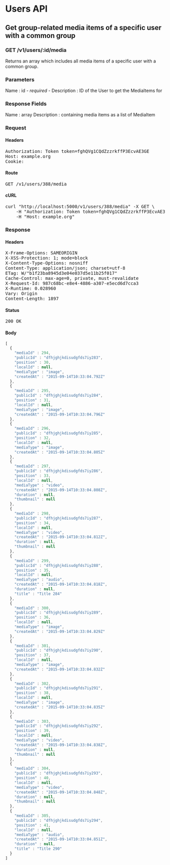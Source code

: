 # Users API

## Get group-related media items of a specific user with a common group

### GET /v1/users/:id/media

Returns an array which includes all media items of a specific user with a common group.

### Parameters

Name : id *- required -*
Description : ID of the User to get the MediaItems for


### Response Fields

Name : array
Description : containing media items as a list of MediaItem

### Request

#### Headers

<pre>Authorization: Token token=fghQVg1CQdZzzrkffP3EcvAE3GE
Host: example.org
Cookie: </pre>

#### Route

<pre>GET /v1/users/388/media</pre>

#### cURL

<pre class="request">curl &quot;http://localhost:5000/v1/users/388/media&quot; -X GET \
	-H &quot;Authorization: Token token=fghQVg1CQdZzzrkffP3EcvAE3GE&quot; \
	-H &quot;Host: example.org&quot;</pre>

### Response

#### Headers

<pre>X-Frame-Options: SAMEORIGIN
X-XSS-Protection: 1; mode=block
X-Content-Type-Options: nosniff
Content-Type: application/json; charset=utf-8
ETag: W/&quot;b1f23ba8945d3e04e037d5e11b25f017&quot;
Cache-Control: max-age=0, private, must-revalidate
X-Request-Id: 987c68bc-e8e4-4886-a307-e5ecd6d7cca3
X-Runtime: 0.028960
Vary: Origin
Content-Length: 1897</pre>

#### Status

<pre>200 OK</pre>

#### Body

```javascript
[
  {
    "mediaId" : 294,
    "publicId" : "dfhjghjkdisudgfds7iy283",
    "position" : 30,
    "localId" : null,
    "mediaType" : "image",
    "createdAt" : "2015-09-14T10:33:04.792Z"
  },
  {
    "mediaId" : 295,
    "publicId" : "dfhjghjkdisudgfds7iy284",
    "position" : 31,
    "localId" : null,
    "mediaType" : "image",
    "createdAt" : "2015-09-14T10:33:04.796Z"
  },
  {
    "mediaId" : 296,
    "publicId" : "dfhjghjkdisudgfds7iy285",
    "position" : 32,
    "localId" : null,
    "mediaType" : "image",
    "createdAt" : "2015-09-14T10:33:04.805Z"
  },
  {
    "mediaId" : 297,
    "publicId" : "dfhjghjkdisudgfds7iy286",
    "position" : 33,
    "localId" : null,
    "mediaType" : "video",
    "createdAt" : "2015-09-14T10:33:04.808Z",
    "duration" : null,
    "thumbnail" : null
  },
  {
    "mediaId" : 298,
    "publicId" : "dfhjghjkdisudgfds7iy287",
    "position" : 34,
    "localId" : null,
    "mediaType" : "video",
    "createdAt" : "2015-09-14T10:33:04.812Z",
    "duration" : null,
    "thumbnail" : null
  },
  {
    "mediaId" : 299,
    "publicId" : "dfhjghjkdisudgfds7iy288",
    "position" : 35,
    "localId" : null,
    "mediaType" : "audio",
    "createdAt" : "2015-09-14T10:33:04.818Z",
    "duration" : null,
    "title" : "Title 284"
  },
  {
    "mediaId" : 300,
    "publicId" : "dfhjghjkdisudgfds7iy289",
    "position" : 36,
    "localId" : null,
    "mediaType" : "image",
    "createdAt" : "2015-09-14T10:33:04.829Z"
  },
  {
    "mediaId" : 301,
    "publicId" : "dfhjghjkdisudgfds7iy290",
    "position" : 37,
    "localId" : null,
    "mediaType" : "image",
    "createdAt" : "2015-09-14T10:33:04.832Z"
  },
  {
    "mediaId" : 302,
    "publicId" : "dfhjghjkdisudgfds7iy291",
    "position" : 38,
    "localId" : null,
    "mediaType" : "image",
    "createdAt" : "2015-09-14T10:33:04.835Z"
  },
  {
    "mediaId" : 303,
    "publicId" : "dfhjghjkdisudgfds7iy292",
    "position" : 39,
    "localId" : null,
    "mediaType" : "video",
    "createdAt" : "2015-09-14T10:33:04.838Z",
    "duration" : null,
    "thumbnail" : null
  },
  {
    "mediaId" : 304,
    "publicId" : "dfhjghjkdisudgfds7iy293",
    "position" : 40,
    "localId" : null,
    "mediaType" : "video",
    "createdAt" : "2015-09-14T10:33:04.848Z",
    "duration" : null,
    "thumbnail" : null
  },
  {
    "mediaId" : 305,
    "publicId" : "dfhjghjkdisudgfds7iy294",
    "position" : 41,
    "localId" : null,
    "mediaType" : "audio",
    "createdAt" : "2015-09-14T10:33:04.851Z",
    "duration" : null,
    "title" : "Title 290"
  }
]
```
